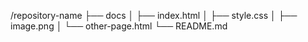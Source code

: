 /repository-name
    ├── docs
    │   ├── index.html
    │   ├── style.css
    │   ├── image.png
    │   └── other-page.html
    └── README.md
